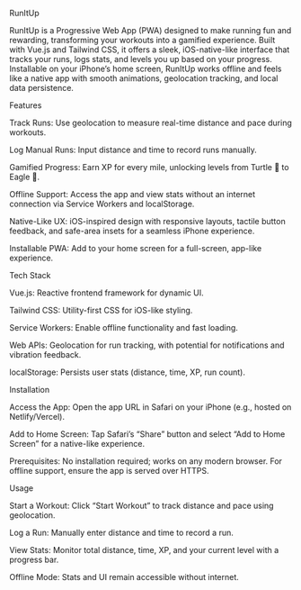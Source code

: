 RunItUp

RunItUp is a Progressive Web App (PWA) designed to make running fun and rewarding, transforming your workouts into a gamified experience. Built with Vue.js and Tailwind CSS, it offers a sleek, iOS-native-like interface that tracks your runs, logs stats, and levels you up based on your progress. Installable on your iPhone’s home screen, RunItUp works offline and feels like a native app with smooth animations, geolocation tracking, and local data persistence.

Features

Track Runs: Use geolocation to measure real-time distance and pace during workouts.

Log Manual Runs: Input distance and time to record runs manually.

Gamified Progress: Earn XP for every mile, unlocking levels from Turtle 🐢 to Eagle 🦅.

Offline Support: Access the app and view stats without an internet connection via Service Workers and localStorage.

Native-Like UX: iOS-inspired design with responsive layouts, tactile button feedback, and safe-area insets for a seamless iPhone experience.

Installable PWA: Add to your home screen for a full-screen, app-like experience.

Tech Stack

Vue.js: Reactive frontend framework for dynamic UI.

Tailwind CSS: Utility-first CSS for iOS-like styling.

Service Workers: Enable offline functionality and fast loading.

Web APIs: Geolocation for run tracking, with potential for notifications and vibration feedback.

localStorage: Persists user stats (distance, time, XP, run count).

Installation

Access the App: Open the app URL in Safari on your iPhone (e.g., hosted on Netlify/Vercel).

Add to Home Screen: Tap Safari’s “Share” button and select “Add to Home Screen” for a native-like experience.

Prerequisites: No installation required; works on any modern browser. For offline support, ensure the app is served over HTTPS.

Usage

Start a Workout: Click “Start Workout” to track distance and pace using geolocation.

Log a Run: Manually enter distance and time to record a run.

View Stats: Monitor total distance, time, XP, and your current level with a progress bar.

Offline Mode: Stats and UI remain accessible without internet.
